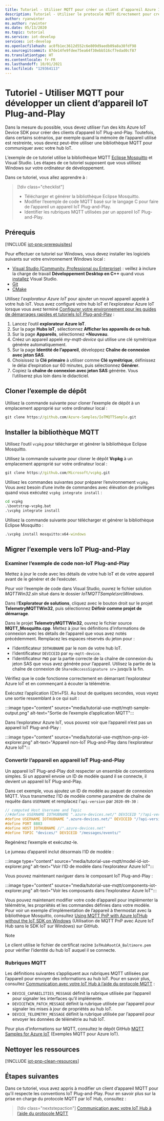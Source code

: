 ```yaml
---
title: Tutoriel - Utiliser MQTT pour créer un client d’appareil Azure IoT Plug-and-Play | Microsoft Docs
description: Tutoriel - Utiliser le protocole MQTT directement pour créer un client d’appareil IoT Plug-and-Play sans utiliser les kits Azure IoT Device SDK
author: ryanwinter
ms.author: rywinter
ms.date: 05/13/2020
ms.topic: tutorial
ms.service: iot-develop
services: iot-develop
ms.openlocfilehash: ac8fb1ec3612d552c6e809d9aedb09a8a38fdf98
ms.sourcegitcommit: 87de14fe9fdee75ea64f30ebb516cf7edad0cf87
ms.translationtype: HT
ms.contentlocale: fr-FR
ms.lasthandoff: 10/01/2021
ms.locfileid: "129364113"
---
```

# <a name="tutorial---use-mqtt-to-develop-an-iot-plug-and-play-device-client"></a>Tutoriel - Utiliser MQTT pour développer un client d’appareil IoT Plug-and-Play

Dans la mesure du possible, vous devez utiliser l’un des kits Azure IoT Device SDK pour créer des clients d’appareil IoT Plug-and-Play. Toutefois, dans certains scénarios, par exemple quand la mémoire de l’appareil utilisé est restreinte, vous devrez peut-être utiliser une bibliothèque MQTT pour communiquer avec votre hub IoT.

L’exemple de ce tutoriel utilise la bibliothèque MQTT [Eclipse Mosquitto](http://mosquitto.org/) et Visual Studio. Les étapes de ce tutoriel supposent que vous utilisez Windows sur votre ordinateur de développement.

Dans ce tutoriel, vous allez apprendre à :

> [!div class="checklist"]
> * Télécharger et générer la bibliothèque Eclipse Mosquitto.
> * Modifier l’exemple de code MQTT basé sur le langage C pour faire de l’appareil un appareil IoT Plug-and-Play.
> * Identifier les rubriques MQTT utilisées par un appareil IoT Plug-and-Play.

## <a name="prerequisites"></a>Prérequis

[!INCLUDE [iot-pnp-prerequisites](../../includes/iot-pnp-prerequisites.md)]

Pour effectuer ce tutoriel sur Windows, vous devez installer les logiciels suivants sur votre environnement Windows local :

* [Visual Studio (Community, Professional ou Enterprise)](https://visualstudio.microsoft.com/downloads/) : veillez à inclure la charge de travail **Développement Desktop en C++** quand vous [installez](/cpp/build/vscpp-step-0-installation?preserve-view=true&view=vs-2019) Visual Studio.
* [Git](https://git-scm.com/download/)
* [CMake](https://cmake.org/download/)

Utilisez l’*explorateur Azure IoT* pour ajouter un nouvel appareil appelé à votre hub IoT. Vous avez configuré votre hub IoT et l’explorateur Azure IoT lorsque vous avez terminé [Configurer votre environnement pour les guides de démarrages rapides et tutoriels IoT Plug-and-Play](set-up-environment.md) :

1. Lancez l’outil **explorateur Azure IoT**.
1. Sur la page **Hubs IoT**, sélectionnez **Afficher les appareils de ce hub**.
1. Sur la page **Appareils**, sélectionnez **+Nouveau**.
1. Créez un appareil appelé *my-mqtt-device* qui utilise une clé symétrique générée automatiquement.
1. Sur la page **Identité de l’appareil**, développez **Chaîne de connexion avec jeton SAS**.
1. Choisissez la **Clé primaire** à utiliser comme **Clé symétrique**, définissez le délai d’expiration sur 60 minutes, puis sélectionnez **Générer**.
1. Copiez la **chaîne de connexion avec jeton SAS** générée. Vous l’utiliserez plus loin dans le didacticiel.

## <a name="clone-sample-repo"></a>Cloner l’exemple de dépôt

Utilisez la commande suivante pour cloner l’exemple de dépôt à un emplacement approprié sur votre ordinateur local :

```cmd
git clone https://github.com/Azure-Samples/IoTMQTTSample.git
```

## <a name="install-mqtt-library"></a>Installer la bibliothèque MQTT

Utilisez l’outil `vcpkg` pour télécharger et générer la bibliothèque Eclipse Mosquitto.

Utilisez la commande suivante pour cloner le dépôt **Vcpkg** à un emplacement approprié sur votre ordinateur local :

```cmd
git clone https://github.com/Microsoft/vcpkg.git
```

Utilisez les commandes suivantes pour préparer l’environnement `vcpkg`. Vous avez besoin d’une invite de commandes avec élévation de privilèges quand vous exécutez `vcpkg integrate install` :

```cmd
cd vcpkg
.\bootstrap-vcpkg.bat
.\vcpkg integrate install
```

Utilisez la commande suivante pour télécharger et générer la bibliothèque Eclipse Mosquitto :

```cmd
.\vcpkg install mosquitto:x64-windows
```

## <a name="migrate-the-sample-to-iot-plug-and-play"></a>Migrer l’exemple vers IoT Plug-and-Play

### <a name="review-the-non-iot-plug-and-play-sample-code"></a>Examiner l’exemple de code non-IoT Plug-and-Play

Mettez à jour le code avec les détails de votre hub IoT et de votre appareil avant de le générer et de l’exécuter.

Pour voir l’exemple de code dans Visual Studio, ouvrez le fichier solution *MQTTWin32.sln* situé dans le dossier *IoTMQTTSample\src\Windows*.

Dans l’**Explorateur de solutions**, cliquez avec le bouton droit sur le projet **TelemetryMQTTWin32**, puis sélectionnez **Définir comme projet de démarrage**.

Dans le projet **TelemetryMQTTWin32**, ouvrez le fichier source **MQTT_Mosquitto.cpp**. Mettez à jour les définitions d’informations de connexion avec les détails de l’appareil que vous avez notés précédemment. Remplacez les espaces réservés du jeton pour :

* l’identificateur `IOTHUBNAME` par le nom de votre hub IoT.
* l’identificateur `DEVICEID` par `my-mqtt-device`.
* l’identificateur `PWD` par la partie correcte de la chaîne de connexion du jeton SAS que vous avez générée pour l’appareil. Utilisez la partie de la chaîne de connexion de `SharedAccessSignature sr=` jusqu’à la fin.

Vérifiez que le code fonctionne correctement en démarrant l’explorateur Azure IoT et en commençant à écouter la télémétrie.

Exécutez l’application (Ctrl+F5). Au bout de quelques secondes, vous voyez une sortie ressemblant à ce qui suit :

:::image type="content" source="media/tutorial-use-mqtt/mqtt-sample-output.png" alt-text="Sortie de l’exemple d’application MQTT":::

Dans l’explorateur Azure IoT, vous pouvez voir que l’appareil n’est pas un appareil IoT Plug-and-Play :

:::image type="content" source="media/tutorial-use-mqtt/non-pnp-iot-explorer.png" alt-text="Appareil non-IoT Plug-and-Play dans l’explorateur Azure IoT":::

### <a name="make-the-device-an-iot-plug-and-play-device"></a>Convertir l’appareil en appareil IoT Plug-and-Play

Un appareil IoT Plug-and-Play doit respecter un ensemble de conventions simples. Si un appareil envoie un ID de modèle quand il se connecte, il devient un appareil IoT Plug-and-Play.

Dans cet exemple, vous ajoutez un ID de modèle au paquet de connexion MQTT. Vous transmettez l’ID de modèle comme paramètre de chaîne de requête dans `USERNAME` et remplacez l’`api-version` par `2020-09-30` :

```c
// computed Host Username and Topic
//#define USERNAME IOTHUBNAME ".azure-devices.net/" DEVICEID "/?api-version=2018-06-30"
#define USERNAME IOTHUBNAME ".azure-devices.net/" DEVICEID "/?api-version=2020-09-30&model-id=dtmi:com:example:Thermostat;1"
#define PORT 8883
#define HOST IOTHUBNAME //".azure-devices.net"
#define TOPIC "devices/" DEVICEID "/messages/events/"
```

Regénérez l’exemple et exécutez-le.

Le jumeau d’appareil inclut désormais l’ID de modèle :

:::image type="content" source="media/tutorial-use-mqtt/model-id-iot-explorer.png" alt-text="Voir l’ID de modèle dans l’explorateur Azure IoT":::

Vous pouvez maintenant naviguer dans le composant IoT Plug-and-Play :

:::image type="content" source="media/tutorial-use-mqtt/components-iot-explorer.png" alt-text="Voir les composants dans l’explorateur Azure IoT":::

Vous pouvez maintenant modifier votre code d’appareil pour implémenter la télémétrie, les propriétés et les commandes définies dans votre modèle. Pour voir un exemple d’implémentation de l’appareil à thermostat avec la bibliothèque Mosquitto, consultez [Using MQTT PnP with Azure IoTHub without the IoT SDK on Windows](https://github.com/Azure-Samples/IoTMQTTSample/tree/master/src/Windows/PnPMQTTWin32) (Utilisation de MQTT PnP avec Azure IoT Hub sans le SDK IoT sur Windows) sur GitHub.

> [!NOTE]
>Le client utilise le fichier de certificat racine `IoTHubRootCA_Baltimore.pem` pour vérifier l’identité du hub IoT auquel il se connecte.

### <a name="mqtt-topics"></a>Rubriques MQTT

Les définitions suivantes s’appliquent aux rubriques MQTT utilisées par l’appareil pour envoyer des informations au hub IoT. Pour en savoir plus, consultez [Communication avec votre IoT Hub à l’aide du protocole MQTT](../iot-hub/iot-hub-mqtt-support.md) :

* `DEVICE_CAPABILITIES_MESSAGE` définit la rubrique utilisée par l’appareil pour signaler les interfaces qu’il implémente.
* `DEVICETWIN_PATCH_MESSAGE` définit la rubrique utilisée par l’appareil pour signaler les mises à jour de propriétés au hub IoT.
* `DEVICE_TELEMETRY_MESSAGE` définit la rubrique utilisée par l’appareil pour envoyer les données de télémétrie au hub IoT.

Pour plus d’informations sur MQTT, consultez le dépôt GitHub [MQTT Samples for Azure IoT](https://github.com/Azure-Samples/IoTMQTTSample/) (Exemples MQTT pour Azure IoT).

## <a name="clean-up-resources"></a>Nettoyer les ressources

[!INCLUDE [iot-pnp-clean-resources](../../includes/iot-pnp-clean-resources.md)]

## <a name="next-steps"></a>Étapes suivantes

Dans ce tutoriel, vous avez appris à modifier un client d’appareil MQTT pour qu’il respecte les conventions IoT Plug-and-Play. Pour en savoir plus sur la prise en charge du protocole MQTT par IoT Hub, consultez :

> [!div class="nextstepaction"]
> [Communication avec votre IoT Hub à l’aide du protocole MQTT](../iot-hub/iot-hub-mqtt-support.md)
